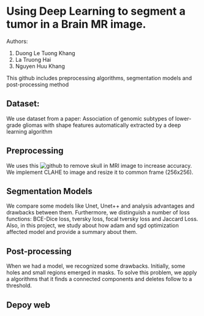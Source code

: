 # Using Deep Learning to segment a tumor in a Brain MR image.

Authors:
1.  Duong Le Tuong Khang
2.  La Truong Hai
3.  Nguyen Huu Khang

This github includes preprocessing algorithms, segmentation models and post-processing method

## Dataset:
We use dataset from a paper: Association of genomic subtypes of lower-grade gliomas with shape features automatically extracted by a deep learning algorithm

## Preprocessing
We uses this ![github](https://github.com/MaciejMazurowski/brain-segmentation) to remove skull in MRI image to increase accuracy.  
We implement CLAHE to image and resize it to common frame (256x256). 

## Segmentation Models
We compare some models like Unet, Unet++ and analysis advantages and drawbacks between them. Furthermore, we distinguish a number of loss functions: BCE-Dice loss, tversky loss, focal tversky loss and Jaccard Loss. Also, in this project, we study about how adam and sgd optimization affected model and provide a summary about them.

## Post-processing
When we had a model, we recognized some drawbacks. Initially, some holes and small regions emerged in masks. To solve this problem, we apply a algorithms that it finds a connected components and deletes follow to a threshold.

## Depoy web


